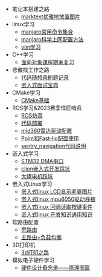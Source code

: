 * 笔记本搭建之路
  * [marktext优雅地放置图片](contact/杂项/论Marktext如何正确的保存图片使本地和博客都能访问.md)
* linux学习
  * [manjaro常用命令集合](contact/Linux/manjaro常用命令集合.md)
  * [manjaro科学上网配置方法](contact/Linux/manjaro下的科学上网配置.md)
  * [vim学习](/contact/Linux/vim%E5%AD%A6%E4%B9%A0.md)
* C++学习
  * [面向对象课程期末复习](contact/编程语言与算法/面向对象期末复习.md)
* 悲催找工作之路
  * [代码随想录刷题记录](contact/编程语言与算法/代码随想录刷题记录.md)
  * [嵌入式面试宝典](contact/嵌入式软件/嵌入式软件知识面试宝典.md)
* CMake学习
  * [CMake基础](contact/杂项/CMake%E5%AD%A6%E4%B9%A0.md)
* ROS学习&2023赛季悍匠哨兵
  * [ROS仿真](contact/ROS/ROS%E4%BB%BF%E7%9C%9F.md)
  * [代码部署](contact/ROS/2023赛季悍匠哨兵导航代码部署.md)
  * [mid360雷达驱动配置](contact/ROS/雷达驱动配置.md)
  * [Point和Fast-lio配置使用](contact/ROS/Point-lio和Fast-lio配置使用.md)
  * [sentry_navigation代码说明](contact/ROS/sentry_navigation代码说明.md)
* 嵌入式学习
  * [STM32 DMA串口](contact/嵌入式软件/使用DMA进行UART传输的具体解释.md)
  * [clion嵌入式开发踩坑](contact/嵌入式软件/clion打开STM32cube工程时构建错误问题.md)
  * [大疆电机踩坑](contact/嵌入式软件/C620电调和GM6020在can发送控制信号时的坑.md)
* 嵌入式Linux学习
  * [嵌入式linux LCD显示老婆图片](contact/嵌入式linux/嵌入式linux%20使用framebuffer显示jpg图片.md)
  * [嵌入式linux mpu6050驱动移植](contact/嵌入式linux/嵌入式Linux%20第一次驱动移植—quark%20陀螺仪驱动.md)
  * [嵌入式linux 回调读取按键事件](contact/嵌入式linux/嵌入式linux%20使用signal读取按键中断.md)
  * [嵌入式linux 开发知识通用知识](contact/嵌入式linux/嵌入式Linux%20驱动开发通用知识.md)
* 软路由配置
  * [旁路由](contact/软路由折腾/软路由之旁路由配置.md)
  * [主路由+负载均衡](contact/软路由折腾/主路由配置+负载均衡.md)
* 3D打印机
  * [3d打印之路](contact/3d打印/3d打印历程——从大鱼corexy到Tiny-m.md)
* 模拟电子硬件学习
  * [硬件设计备忘录——原理图篇](contact/嵌入式硬件/嵌入式硬件设计备忘录_原理图篇.md)
